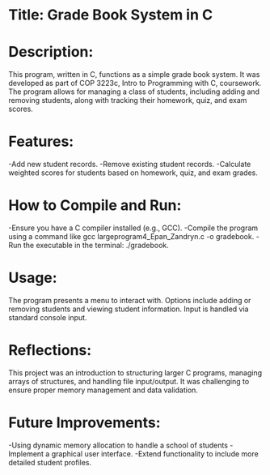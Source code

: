 # Title: Grade Book System in C

# Description:
This program, written in C, functions as a simple grade book system. It was developed as part of COP 3223c, Intro to Programming with C, coursework. The program allows for managing a class of students, including adding and removing students, along with tracking their homework, quiz, and exam scores.

# Features:
-Add new student records.
-Remove existing student records.
-Calculate weighted scores for students based on homework, quiz, and exam grades.

# How to Compile and Run:
-Ensure you have a C compiler installed (e.g., GCC).
-Compile the program using a command like gcc largeprogram4_Epan_Zandryn.c -o gradebook.
-Run the executable in the terminal: ./gradebook.

# Usage:
The program presents a menu to interact with. Options include adding or removing students and viewing student information. Input is handled via standard console input.

# Reflections:
This project was an introduction to structuring larger C programs, managing arrays of structures, and handling file input/output. It was challenging to ensure proper memory management and data validation.

# Future Improvements:
-Using dynamic memory allocation to handle a school of students
-Implement a graphical user interface.
-Extend functionality to include more detailed student profiles.
